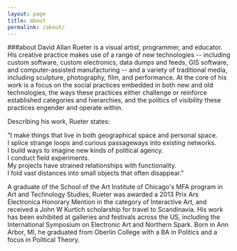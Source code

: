 ```yaml
---
layout: page
title: about
permalink: /about/
---
```

###about
David Allan Rueter is a visual artist, programmer, and educator. His creative practice makes use of a range of new technologies -- including custom software, custom electronics, data dumps and feeds, GIS software, and computer-assisted manufacturing -- and a variety of traditional media, including sculpture, photography, film, and performance. At the core of his work is a focus on the social practices embedded in both new and old technologies, the ways these practices either challenge or reinforce established categories and hierarchies, and the politics of visibility these practices engender and operate within.

Describing his work, Rueter states:

"I make things that live in both geographical space and personal space.  
I splice strange loops and curious passageways into existing networks.  
I build ways to imagine new kinds of political agency.  
I conduct field experiments.  
My projects have strained relationships with functionality.  
I fold vast distances into small objects that often disappear."

A graduate of the School of the Art Institute of Chicago's MFA program in Art and Technology Studies, Rueter was awarded a 2013 Prix Ars Electronica Honorary Mention in the category of Interactive Art, and received a John W Kurtich scholarship for travel to Scandinavia. His work has been exhibited at galleries and festivals across the US, including the International Symposium on Electronic Art and Northern Spark. Born in Ann Arbor, MI, he graduated from Oberlin College with a BA in Politics and a focus in Political Theory.
